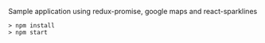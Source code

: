 Sample application using redux-promise, google maps and react-sparklines
```
> npm install
> npm start
```
